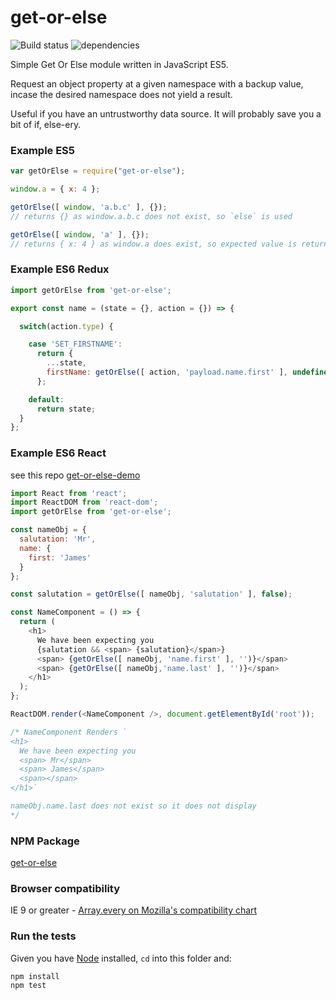 # get-or-else

![Build status](https://api.travis-ci.org/benbowes/get-or-else.svg)
![dependencies](https://img.shields.io/badge/dependencies-none-brightgreen.svg)

Simple Get Or Else module written in JavaScript ES5.

Request an object property at a given namespace with a backup value, incase the desired namespace does not yield a result.

Useful if you have an untrustworthy data source. It will probably save you a bit of if, else-ery.

### Example ES5
```javascript
var getOrElse = require("get-or-else");

window.a = { x: 4 };

getOrElse([ window, 'a.b.c' ], {});
// returns {} as window.a.b.c does not exist, so `else` is used

getOrElse([ window, 'a' ], {});
// returns { x: 4 } as window.a does exist, so expected value is returned
```

### Example ES6 Redux
```javascript
import getOrElse from 'get-or-else';

export const name = (state = {}, action = {}) => {

  switch(action.type) {

    case 'SET_FIRSTNAME':
      return {
        ...state,
        firstName: getOrElse([ action, 'payload.name.first' ], undefined)
      };

    default:
      return state;
  }
};
```


### Example ES6 React
see this repo [get-or-else-demo](https://github.com/benbowes/get-or-else-demo)
```javascript
import React from 'react';
import ReactDOM from 'react-dom';
import getOrElse from 'get-or-else';

const nameObj = {
  salutation: 'Mr',
  name: {
    first: 'James'
  }
};

const salutation = getOrElse([ nameObj, 'salutation' ], false);

const NameComponent = () => {
  return (
    <h1>
      We have been expecting you
      {salutation && <span> {salutation}</span>}
      <span> {getOrElse([ nameObj, 'name.first' ], '')}</span>
      <span> {getOrElse([ nameObj,'name.last' ], '')}</span>
    </h1>
  );
};

ReactDOM.render(<NameComponent />, document.getElementById('root'));

/* NameComponent Renders `
<h1>
  We have been expecting you
  <span> Mr</span>
  <span> James</span>
  <span></span>
</h1>`

nameObj.name.last does not exist so it does not display
*/
```

### NPM Package
[get-or-else](https://www.npmjs.com/package/get-or-else)

### Browser compatibility
IE 9 or greater - [Array.every on Mozilla's compatibility chart](https://developer.mozilla.org/en/docs/Web/JavaScript/Reference/Global_Objects/Array/every#Browser_compatibility)

### Run the tests
Given you have [Node](https://nodejs.org/en/) installed, `cd` into this folder and:
```
npm install
npm test
```
